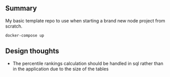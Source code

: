 ## Summary

My basic template repo to use when starting a brand new node project from scratch.

```
docker-compose up
```

## Design thoughts

- The percentile rankings calculation should be handled in sql rather than in the application due to the size of the tables
